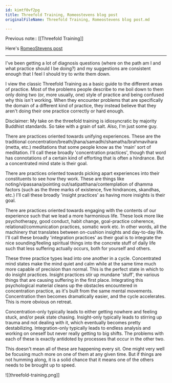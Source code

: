 ```yaml
---
id: kimtf0vf2pg
title: Threefold Training, Romeostevens blog post
originalFileName: Threefold Training, Romeostevens blog post.md

---
```


Previous note:: [[Threefold Training]]

Here's [RomeoStevens post](http://neuroticgradientdescent.blogspot.com/2021/03/threefold-training.html)

***

I've been getting a lot of diagnosis questions (where on the path am I and what practice should I be doing?) and my suggestions are consistent enough that I feel I should try to write them down.

I view the classic Threefold Training as a basic guide to the different areas of practice. Most of the problems people describe to me boil down to them only doing two (or, more usually, one) style of practice and being confused why this isn't working. When they encounter problems that are specifically the domain of a different kind of practice, they instead believe that they aren't doing their one practice correctly or hard enough.

Disclaimer: My take on the threefold training is idiosyncratic by majority Buddhist standards. So take with a grain of salt. Also, I'm just some guy.

There are practices oriented towards unifying experiences. These are the traditional concentration/breath/jhana/samadhi/shamatha/brahmavihara (metta, etc.) meditations that some people know as the 'main' sort of meditation. I'll call these broadly 'concentration practices', though that word has connotations of a certain kind of efforting that is often a hindrance. But a concentrated mind state is their goal.

There are practices oriented towards picking apart experiences into their constituents to see how they work. These are things like noting/vipassana/pointing out/satipatthana/contemplation of dhamma factors (such as the three marks of existence, five hindrances, skandhas, etc.) I'll call these broadly 'insight practices' as having more insights is their goal.

There are practices oriented towards engaging with the contents of our experience such that we lead a more harmonious life. These look more like psychotherapy, good conduct, habit change, goal-practice coherence, relational/communication practices, somatic work etc. In other words, all the machinery that translates between on-cushion insights and day-to-day life. I'll call these broadly 'integration practices' as their goal is to integrate the nice sounding/feeling spiritual things into the concrete stuff of daily life such that less suffering actually occurs, both for yourself and others.

These three practice types lead into one another in a cycle. Concentrated mind states make the mind quiet and calm while at the same time much more capable of precision than normal. This is the perfect state in which to do insight practices. Insight practices stir up mundane 'stuff', the various things that are causing suffering in the first place. Integrating this psychological material cleans up the obstacles encountered in concentration practice, as it's built from the same mental movements. Concentration then becomes dramatically easier, and the cycle accelerates. This is more obvious on retreat.

Concentration-only typically leads to either getting nowhere and feeling stuck, and/or peak state chasing. Insight-only typically leads to stirring up trauma and not dealing with it, which eventually becomes pretty destabilizing. Integration-only typically leads to endless analysis and working on oneself but never really getting to big shifts. The problems with each of these is exactly antidoted by processes that occur in the other two.

This doesn't mean all of these are happening every sit. One might very well be focusing much more on one of them at any given time. But if things are not humming along, it is a solid chance that it means one of the others needs to be brought up to speed.

![[threefold-training.png]]
